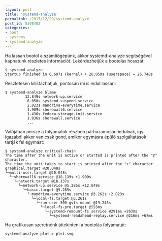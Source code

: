 ```yaml
---
layout: post
title: 'systemd-analyze'
permalink: /2015/12/29/systemd-analyze
post_id: 8208402
categories: 
- boot
- systems
- systemd-analyze
---
```


Ha lassan bootol a számítógépünk, akkor systemd-analyze segítségével kaphatunk részletes információt. Lekérdezhetjük a bootolás hosszát:

```
$ systemd-analyze
Startup finished in 6.697s (kernel) + 20.050s (userspace) = 26.748s
```

Részletesen kilistázhatjuk, pontosan mi is indul lassan:

```
$ systemd-analyze blame
         12.849s network-up.service
          6.058s systemd-suspend.service
          2.023s mandriva-everytime.service
          1.909s shorewall6.service
          1.436s fedora-storage-init.service
          1.036s shorewall.service
          ...
```

Valójában persze a folyamatok részben párhuzamosan indulnak, így igazából akkor van csak gond, amikor egymásra épülő szolgáltatások tartják fel egymást:

```
$ systemd-analyze critical-chain 
The time after the unit is active or started is printed after the "@" character.
The time the unit takes to start is printed after the "+" character.
graphical.target @20.049s
└─multi-user.target @20.048s
  └─shorewall6.service @18.139s +1.909s
    └─network.target @18.137s
      └─network-up.service @5.286s +12.849s
        └─basic.target @5.285s
          └─mandriva-everytime.service @3.262s +2.023s
            └─local-fs.target @3.261s
              └─run-user-500-gvfs.mount @19.243s
                └─local-fs-pre.target @555ms
                  └─systemd-remount-fs.service @291ms +263ms
                    └─systemd-readahead-replay.service @216ms +67ms
```

Ha grafikusan szeretnénk áttekinteni a bootolás folyamatát:

```
systemd-analyze plot > plot.svg
```